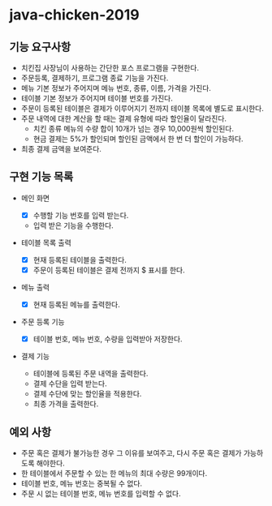 # java-chicken-2019

## 기능 요구사항
- 치킨집 사장님이 사용하는 간단한 포스 프로그램을 구현한다.
- 주문등록, 결제하기, 프로그램 종료 기능을 가진다.
- 메뉴 기본 정보가 주어지며 메뉴 번호, 종류, 이름, 가격을 가진다.
- 테이블 기본 정보가 주어지며 테이블 번호를 가진다.
- 주문이 등록된 테이블은 결제가 이루어지기 전까지 테이블 목록에 별도로 표시한다.
- 주문 내역에 대한 계산을 할 때는 결제 유형에 따라 할인율이 달라진다.
    * 치킨 종류 메뉴의 수량 합이 10개가 넘는 경우 10,000원씩 할인된다.
    * 현금 결제는 5%가 할인되며 할인된 금액에서 한 번 더 할인이 가능하다.
- 최종 결제 금액을 보여준다.

## 구현 기능 목록
- 메인 화면
    - [x] 수행할 기능 번호를 입력 받는다.
    - 입력 받은 기능을 수행한다.

- 테이블 목록 출력
    * [x] 현재 등록된 테이블을 출력한다.
    * [x] 주문이 등록된 테이블은 결제 전까지 $ 표시를 한다.

- 메뉴 출력
    * [x] 현재 등록된 메뉴를 출력한다.

- 주문 등록 기능
    * [x] 테이블 번호, 메뉴 번호, 수량을 입력받아 저장한다.

- 결제 기능
    * 테이블에 등록된 주문 내역을 출력한다.
    * 결제 수단을 입력 받는다.
    * 결제 수단에 맞는 할인율을 적용한다.
    * 최종 가격을 출력한다.

## 예외 사항
- 주문 혹은 결제가 불가능한 경우 그 이유를 보여주고, 다시 주문 혹은 결제가 
가능하도록 해야한다.
- 한 테이블에서 주문할 수 있는 한 메뉴의 최대 수량은 99개이다.
- 테이블 번호, 메뉴 번호는 중복될 수 없다.
- 주문 시 없는 테이블 번호, 메뉴 번호를 입력할 수 없다.